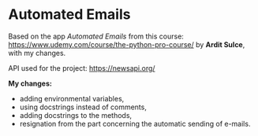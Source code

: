 # Automated Emails

Based on the app _Automated Emails_ from this course: https://www.udemy.com/course/the-python-pro-course/ by **Ardit Sulce**, with my changes.

API used for the project: https://newsapi.org/

**My changes:**
- adding environmental variables,
- using docstrings instead of comments,
- adding docstrings to the methods,
- resignation from the part concerning the automatic sending of e-mails.